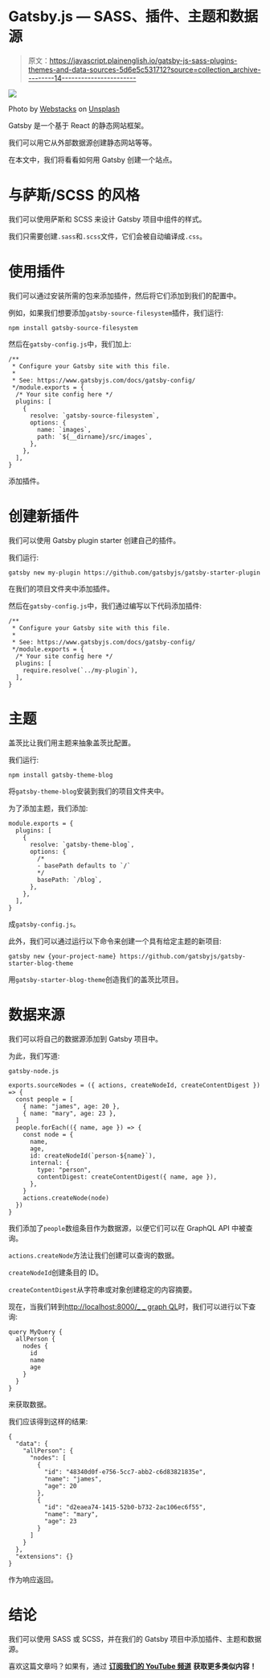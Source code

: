 # Gatsby.js — SASS、插件、主题和数据源

> 原文：<https://javascript.plainenglish.io/gatsby-js-sass-plugins-themes-and-data-sources-5d6e5c531712?source=collection_archive---------14----------------------->

![](img/1661c44b7edaa4e25c9ec2a0c99a5283.png)

Photo by [Webstacks](https://unsplash.com/@webstacks?utm_source=medium&utm_medium=referral) on [Unsplash](https://unsplash.com?utm_source=medium&utm_medium=referral)

Gatsby 是一个基于 React 的静态网站框架。

我们可以用它从外部数据源创建静态网站等等。

在本文中，我们将看看如何用 Gatsby 创建一个站点。

# 与萨斯/SCSS 的风格

我们可以使用萨斯和 SCSS 来设计 Gatsby 项目中组件的样式。

我们只需要创建`.sass`和`.scss`文件，它们会被自动编译成`.css`。

# 使用插件

我们可以通过安装所需的包来添加插件，然后将它们添加到我们的配置中。

例如，如果我们想要添加`gatsby-source-filesystem`插件，我们运行:

```
npm install gatsby-source-filesystem
```

然后在`gatsby-config.js`中，我们加上:

```
/**
 * Configure your Gatsby site with this file.
 *
 * See: https://www.gatsbyjs.com/docs/gatsby-config/
 */module.exports = {
  /* Your site config here */
  plugins: [
    {
      resolve: `gatsby-source-filesystem`,
      options: {
        name: `images`,
        path: `${__dirname}/src/images`,
      },
    },
  ],
}
```

添加插件。

# 创建新插件

我们可以使用 Gatsby plugin starter 创建自己的插件。

我们运行:

```
gatsby new my-plugin https://github.com/gatsbyjs/gatsby-starter-plugin
```

在我们的项目文件夹中添加插件。

然后在`gatsby-config.js`中，我们通过编写以下代码添加插件:

```
/**
 * Configure your Gatsby site with this file.
 *
 * See: https://www.gatsbyjs.com/docs/gatsby-config/
 */module.exports = {
  /* Your site config here */
  plugins: [
    require.resolve(`../my-plugin`),
  ],
}
```

# 主题

盖茨比让我们用主题来抽象盖茨比配置。

我们运行:

```
npm install gatsby-theme-blog
```

将`gatsby-theme-blog`安装到我们的项目文件夹中。

为了添加主题，我们添加:

```
module.exports = {
  plugins: [
    {
      resolve: `gatsby-theme-blog`,
      options: {
        /*
        - basePath defaults to `/`
        */
        basePath: `/blog`,
      },
    },
  ],
}
```

成`gatsby-config.js`。

此外，我们可以通过运行以下命令来创建一个具有给定主题的新项目:

```
gatsby new {your-project-name} https://github.com/gatsbyjs/gatsby-starter-blog-theme
```

用`gatsby-starter-blog-theme`创造我们的盖茨比项目。

# 数据来源

我们可以将自己的数据源添加到 Gatsby 项目中。

为此，我们写道:

`gatsby-node.js`

```
exports.sourceNodes = ({ actions, createNodeId, createContentDigest }) => {
  const people = [
    { name: "james", age: 20 },
    { name: "mary", age: 23 },
  ]
  people.forEach(({ name, age }) => {
    const node = {
      name,
      age,
      id: createNodeId(`person-${name}`),
      internal: {
        type: "person",
        contentDigest: createContentDigest({ name, age }),
      },
    }
    actions.createNode(node)
  })
}
```

我们添加了`people`数组条目作为数据源，以便它们可以在 GraphQL API 中被查询。

`actions.createNode`方法让我们创建可以查询的数据。

`createNodeId`创建条目的 ID。

`createContentDigest`从字符串或对象创建稳定的内容摘要。

现在，当我们转到[http://localhost:8000/_ _ graph QL](http://localhost:8000/__graphql)时，我们可以进行以下查询:

```
query MyQuery {
  allPerson {
    nodes {
      id
      name
      age
    }
  }
}
```

来获取数据。

我们应该得到这样的结果:

```
{
  "data": {
    "allPerson": {
      "nodes": [
        {
          "id": "48340d0f-e756-5cc7-abb2-c6d83821835e",
          "name": "james",
          "age": 20
        },
        {
          "id": "d2eaea74-1415-52b0-b732-2ac106ec6f55",
          "name": "mary",
          "age": 23
        }
      ]
    }
  },
  "extensions": {}
}
```

作为响应返回。

# 结论

我们可以使用 SASS 或 SCSS，并在我们的 Gatsby 项目中添加插件、主题和数据源。

喜欢这篇文章吗？如果有，通过 [**订阅我们的 YouTube 频道**](https://www.youtube.com/channel/UCtipWUghju290NWcn8jhyAw?sub_confirmation=true) **获取更多类似内容！**